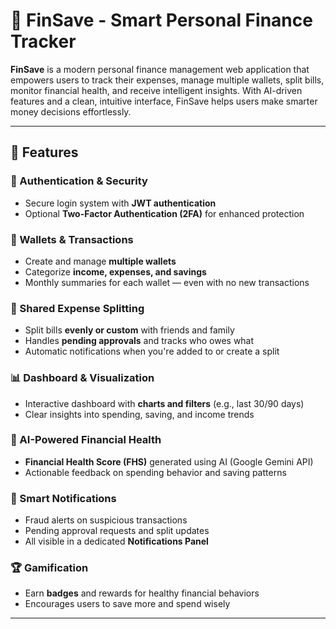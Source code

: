 # 💸 FinSave - Smart Personal Finance Tracker

**FinSave** is a modern personal finance management web application that empowers users to track their expenses, manage multiple wallets, split bills, monitor financial health, and receive intelligent insights. With AI-driven features and a clean, intuitive interface, FinSave helps users make smarter money decisions effortlessly.

---

## 🚀 Features

### 🔐 Authentication & Security
- Secure login system with **JWT authentication**
- Optional **Two-Factor Authentication (2FA)** for enhanced protection

### 💼 Wallets & Transactions
- Create and manage **multiple wallets**
- Categorize **income, expenses, and savings**
- Monthly summaries for each wallet — even with no new transactions

### 👥 Shared Expense Splitting
- Split bills **evenly or custom** with friends and family
- Handles **pending approvals** and tracks who owes what
- Automatic notifications when you're added to or create a split

### 📊 Dashboard & Visualization
- Interactive dashboard with **charts and filters** (e.g., last 30/90 days)
- Clear insights into spending, saving, and income trends

### 🧠 AI-Powered Financial Health
- **Financial Health Score (FHS)** generated using AI (Google Gemini API)
- Actionable feedback on spending behavior and saving patterns

### 🔔 Smart Notifications
- Fraud alerts on suspicious transactions
- Pending approval requests and split updates
- All visible in a dedicated **Notifications Panel**

### 🏆 Gamification
- Earn **badges** and rewards for healthy financial behaviors
- Encourages users to save more and spend wisely

---
